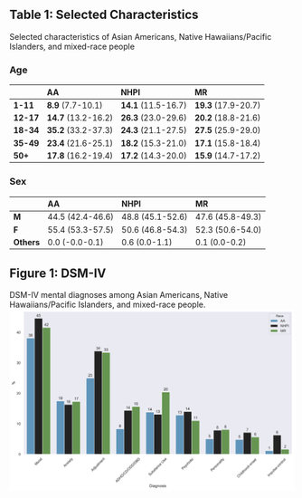 
## Table 1: Selected Characteristics
Selected characteristics of Asian Americans, Native Hawaiians/Pacific Islanders, and mixed-race people
### Age
|       | AA                   | NHPI                 | **M**R                   |
|:------|:---------------------|:---------------------|:---------------------|
| **1-11**  | **8.9** (7.7-10.1)   | **14.1** (11.5-16.7) | **19.3** (17.9-20.7) |
| **12-17** | **14.7** (13.2-16.2) | **26.3** (23.0-29.6) | **20.2** (18.8-21.6) |
| **18-34** | **35.2** (33.2-37.3) | **24.3** (21.1-27.5) | **27.5** (25.9-29.0) |
| **35-49** | **23.4** (21.6-25.1) | **18.2** (15.3-21.0) | **17.1** (15.8-18.4) |
| **50+**   | **17.8** (16.2-19.4) | **17.2** (14.3-20.0) | **15.9** (14.7-17.2) |

### Sex 
|        | AA               | NHPI             | **M**R               |
|:-------|:-----------------|:-----------------|:-----------------|
| **M**      | 44.5 (42.4-46.6) | 48.8 (45.1-52.6) | 47.6 (45.8-49.3) |
| **F**      | 55.4 (53.3-57.5) | 50.6 (46.8-54.3) | 52.3 (50.6-54.0) |
| **Others** | 0.0 (-0.0-0.1)   | 0.6 (0.0-1.1)    | 0.1 (0.0-0.2)    |
## Figure 1: DSM-IV
DSM-IV mental diagnoses among Asian Americans, Native Hawaiians/Pacific Islanders, and mixed-race people.
![image](figure1.png)

